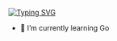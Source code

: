 <p align: center">
<a href="https://git.io/typing-svg"><img src="https://readme-typing-svg.demolab.com?font=Fira+Code&duration=1000&pause=1&color=1A9AF7&center=true&width=435&lines=Hello!;My+name+is+Alex!;I'm+studying+GoLang!;Go%2C+Go%2C+Go!" alt="Typing SVG" /></a>

- 🌱 I’m currently learning Go
</p>
